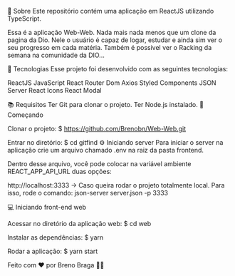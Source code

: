 📃 Sobre Este repositório contém uma aplicação em ReactJS utilizando TypeScript.

Essa é a aplicação Web-Web. Nada mais nada menos que um clone da pagina da Dio. Nele o usuário é capaz de logar, estudar e ainda sim ver o seu progresso em cada matéria. Também é possivel ver o Racking da semana na comunidade da DIO...

🔨 Tecnologias Esse projeto foi desenvolvido com as seguintes tecnologias:

ReactJS JavaScript React Router Dom Axios Styled Components JSON Server React Icons React Modal

📚 Requisitos Ter Git para clonar o projeto. Ter Node.js instalado. 🚀 Começando

Clonar o projeto:
$ https://github.com/Brenobn/Web-Web.git

Entrar no diretório:
$ cd gitfind ⚙️ Iniciando server Para iniciar o server na aplicação crie um arquivo chamado .env na raiz da pasta frontend.

Dentro desse arquivo, você pode colocar na variável ambiente REACT_APP_API_URL duas opções:

http://localhost:3333 -> Caso queira rodar o projeto totalmente local. Para isso, rode o comando: json-server server.json -p 3333

💻 Iniciando front-end web

Acessar no diretório da aplicação web:
$ cd web

Instalar as dependências:
$ yarn

Rodar a aplicação:
$ yarn start

Feito com ❤️ por Breno Braga 👋🏻

